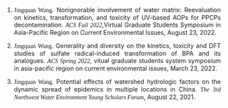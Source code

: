 <ol>

<li><p style="text-align:justify; text-justify:inter-ideograph;"><font face="arial black">Jingquan Wang</font>. Nonignorable involvement of water matrix: Reevaluation on kinetics, transformation,  and toxicity of UV-based AOPs for PPCPs decontamination. <font face="arial black"><i>ACS Fall 2022</i></font>,Virtual Graduate Students Symposium in Asia-Pacific Region on Current Environmental Issues, August 23, 2022.</p></li> 

<li><p style="text-align:justify; text-justify:inter-ideograph;"><font face="arial black">Jingquan Wang</font>. Generality and diversity on the kinetics, toxicity and DFT studies of sulfate radical-induced transformation of BPA and its analogues. <font face="arial black"><i>ACS Spring 2022</i></font>, vitual graduate students system symposium in asia-pacific region on current environmental issues, March 23, 2022.</p></li> 

<li><p style="text-align:justify; text-justify:inter-ideograph;"><font face="arial black">Jingquan Wang</font>. Potential effects of watershed hydrologic factors on the dynamic spread of epidemics in multiple locations in China. <font face="arial black"><i>The 3rd Northwest Water Environment Young Scholars Forum</i></font>,  August 22, 2021.</p></li> 

</ol>